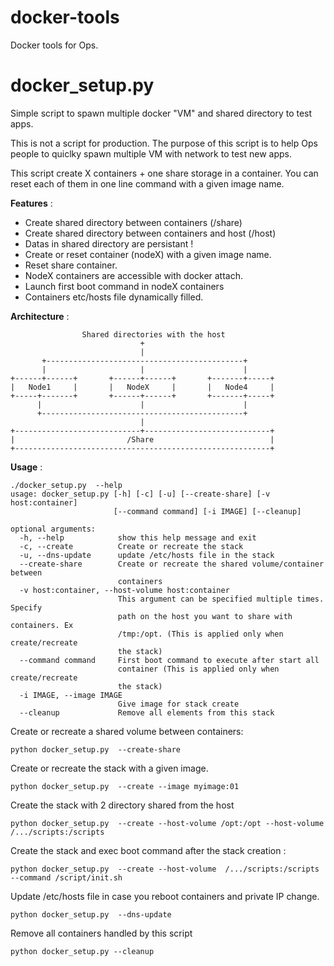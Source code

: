 # docker-tools
Docker tools for Ops.

docker_setup.py
================

Simple script to spawn multiple docker "VM" and shared directory to test apps.

This is not a script for production. The purpose of this script is to help
Ops people to quiclky spawn multiple VM with network to test new apps.

This script create X containers + one share storage in a container.
You can reset each of them in one line command with a given image name.

**Features** :
  * Create shared directory between containers (/share)
  * Create shared directory between containers and host (/host)
  * Datas in shared directory are persistant !
  * Create or reset container (nodeX) with a given image name.
  * Reset share container.
  * NodeX containers are accessible with docker attach.
  * Launch first boot command in nodeX containers
  * Containers etc/hosts file dynamically filled.

**Architecture** :

```
                Shared directories with the host
                             +
                             |
       +--------------------------------------------+
       |                     |                      |
+------+------+       +------+------+       +-------+-----+
|   Node1     |       |   NodeX     |       |   Node4     |
+-----+-------+       +------+------+       +-------+-----+
      |                      |                      |
      +---------------------------------------------+
                             |
+----------------------------+----------------------------+
|                         /Share                          |
+---------------------------------------------------------+
```

**Usage** :

```
./docker_setup.py  --help
usage: docker_setup.py [-h] [-c] [-u] [--create-share] [-v host:container]
                       [--command command] [-i IMAGE] [--cleanup]

optional arguments:
  -h, --help            show this help message and exit
  -c, --create          Create or recreate the stack
  -u, --dns-update      update /etc/hosts file in the stack
  --create-share        Create or recreate the shared volume/container between
                        containers
  -v host:container, --host-volume host:container
                        This argument can be specified multiple times. Specify
                        path on the host you want to share with containers. Ex
                        /tmp:/opt. (This is applied only when create/recreate
                        the stack)
  --command command     First boot command to execute after start all
                        container (This is applied only when create/recreate
                        the stack)
  -i IMAGE, --image IMAGE
                        Give image for stack create
  --cleanup             Remove all elements from this stack
```

Create or recreate a shared volume between containers:

    python docker_setup.py  --create-share

Create or recreate the stack with a given image.

    python docker_setup.py  --create --image myimage:01

Create the stack with 2 directory shared from the host

    python docker_setup.py  --create --host-volume /opt:/opt --host-volume  /.../scripts:/scripts

Create the stack and exec boot command after the stack creation :

    python docker_setup.py  --create --host-volume  /.../scripts:/scripts --command /script/init.sh

Update /etc/hosts file in case you reboot containers and private IP change.

    python docker_setup.py  --dns-update

Remove all containers handled by this script

    python docker_setup.py --cleanup
